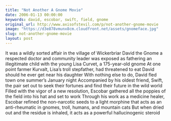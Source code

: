 ```yaml
---
title: "Not Another A Gnome Movie"
date: 2006-01-13 00:00:00
keywords: david, escobar, swift, field, gnome
original_url: http://www.axisofstevil.com/p/not-another-gnome-movie
image: "https://d3e878vmunx8cm.cloudfront.net/assets/gnomeface.jpg"
slug: not-another-gnome-movie
layout: post
---
```


It was a wildly sorted affair in the village of Wickerbriar David the Gnome a respected doctor and community leader was exposed as fathering an illegitimate child with the young Lisa Curvet, a 175-year-old gnome At one point farmer Kurvalt, Lisa’s troll stepfather, had threatened to eat David should he ever get near his daughter With nothing else to do, David fled town one summer’s January night Accompanied by his oldest friend, Swift, the pair set out to seek their fortunes and find their future in the wild world
Filled with the vigor of a new resolution, Escobar gathered all the poppies of the field into his hat and set to work Through his work as a medicine healer, Escobar refined the non-narcotic seeds to a light morphine that acts as an anti-rheumatic in gnomes, troll, humans, and mountain cats But when dried out and the residue is inhaled, it acts as a powerful hallucinogenic steroid

